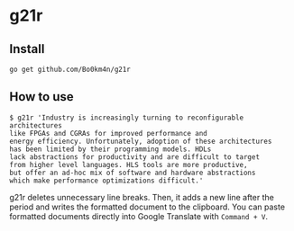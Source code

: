 # g21r

## Install

```
go get github.com/Bo0km4n/g21r
```

## How to use

```
$ g21r 'Industry is increasingly turning to reconfigurable architectures
like FPGAs and CGRAs for improved performance and
energy efficiency. Unfortunately, adoption of these architectures
has been limited by their programming models. HDLs
lack abstractions for productivity and are difficult to target
from higher level languages. HLS tools are more productive,
but offer an ad-hoc mix of software and hardware abstractions
which make performance optimizations difficult.'
```

g21r deletes unnecessary line breaks.
Then, it adds a new line after the period and writes the formatted document to the clipboard.
You can paste formatted documents directly into Google Translate with `Command + V`.
